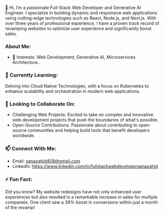 👋 Hi, I’m a passionate Full-Stack Web Developer and Generative AI Engineer. I specialize in building dynamic and responsive web applications using cutting-edge technologies such as React, Node.js, and Next.js. With over three years of professional experience, I have a proven track record of revamping websites to optimize user experience and significantly boost sales.


### **About Me:** 
- 👀 Interests: Web Development, Generative AI, Microservices Architecture..

### **🌱 Currently Learning:**
Delving into Cloud Native Technologies, with a focus on Kubernetes to enhance scalability and orchestration in modern web applications.

### **💞️ Looking to Collaborate On:**
- Challenging Web Projects: Excited to take on complex and innovative web development projects that push the boundaries of what's possible.<br/>
- Open-Source Contributions: Passionate about contributing to open-source communities and helping build tools that benefit developers worldwide.

### **📫 Connect With Me:**
- Email: sanazahid408@gmail.com<br/>
- LinkedIn: https://www.linkedin.com/in/fullstackwebdevelopersanazahid

### **⚡ Fun Fact:**
Did you know? My website redesigns have not only enhanced user experiences but also resulted in a remarkable increase in sales for multiple companies. One client saw a 39% boost in conversions within just a month of the revamp!



